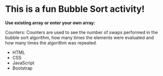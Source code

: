 # This is a fun Bubble Sort activity!

**Use existing array or enter your own array:**

Counters: Counters are used to see the number of swaps performed in the bubble sort algorithm, how many times the elements were evaluated and how many times the algorithm was repeated.


- HTML
- CSS
- JavaScript
- Bootstrap
